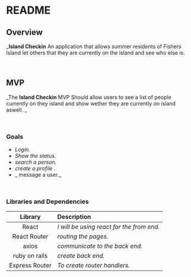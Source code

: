 # README

## Overview

_**Island Checkin** An application that allows summer residents of Fishers Island let others that they are currently on the island and see who else is.



<br>

## MVP

_The **Island Checkin** MVP Should allow users to see a list of people currently on they island and show wether they are currently on island aswell. _

<br>

### Goals

- _Login._
- _Show the status._
- _search a person._
- _create a profile ._
- _ message a user._

<br>

### Libraries and Dependencies



|     Library      | Description                                |
| :--------------: | :----------------------------------------- |
|      React       | _I will be using react for the from end._ |
|   React Router   | _routing the pages._ |
|       axios      | _communicate to the back end._ |
|  ruby on rails   | _create back end._ |
|  Express Router  | _To create router handlers._ |

